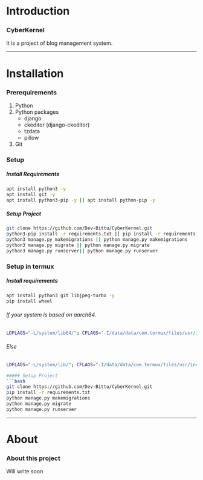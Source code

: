# Introduction

### CyberKernel
It is a project of blog management system.

---

# Installation

### Prerequirements
1. Python
2. Python packages
   - django
   - ckeditor (django-ckeditor)
   - tzdata
   - pillow
3. Git

### Setup
##### Install Requirements
```bash
apt install python3 -y
apt install git -y
apt install python3-pip -y || apt install python-pip -y
```
##### Setup Project
```bash
git clone https://github.com/Dev-Bittu/CyberKernel.git
python3-pip install -r requirements.txt || pip install -r requirements.txt
python3 manage.py makemigrations || python manage.py makemigrations
python3 manage.py migrate || python manage.py migrate
python3 manage.py runserver|| python manage.py runserver
```

### Setup in termux
##### Install requirements
```bash
apt install python3 git libjpeg-turbo -y
pip install wheel
```
###### If your system is based on aarch64.
```bash
LDFLAGS="-L/system/lib64/"; CFLAGS="-I/data/data/com.termux/files/usr/include" #Required for pillow (pip)
```
###### Else
```bash
LDFLAGS="-L/system/lib/"; CFLAGS="-I/data/data/com.termux/files/usr/include" #Required for pillow (pip)                                               ```

##### Setup Project
```bash
git clone https://github.com/Dev-Bittu/CyberKernel.git
pip install -r requirements.txt
python manage.py makemigrations
python manage.py migrate
python manage.py runserver
```

---

# About
### About this project
Will write soon
